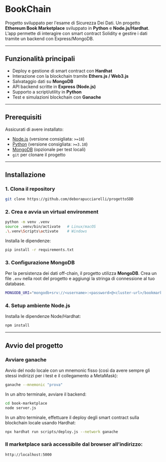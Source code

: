 # BookChain
Progetto sviluppato per l'esame di Sicurezza Dei Dati. Un progetto **Ethereum Book Marketplace** sviluppato in **Python** e **Node.js/Hardhat**. L’app permette di interagire con smart contract Solidity e gestire i dati tramite un backend con Express/MongoDB.  

---

## Funzionalità principali
- Deploy e gestione di smart contract con **Hardhat**
- Interazione con la blockchain tramite **Ethers.js / Web3.js**
- Salvataggio dati su **MongoDB**
- API backend scritte in **Express (Node.js)**
- Supporto a script/utility in **Python**
- Test e simulazioni blockchain con **Ganache**

---

## Prerequisiti
Assicurati di avere installato:
- [Node.js](https://nodejs.org/) (versione consigliata: `>=18`)
- [Python](https://www.python.org/) (versione consigliata: `>=3.10`)
- [MongoDB](https://www.mongodb.com/try/download/community) (opzionale per test locali)
- `git` per clonare il progetto

---

## Installazione

### 1. Clona il repository
```bash
git clone https://github.com/deborapucciarelli/progettoSDD
```

### 2. Crea e avvia un virtual environment
```bash
python -m venv .venv
source .venv/bin/activate   # Linux/macOS
.\.venv\Scripts\activate    # Windows
```

Installa le dipendenze:
```bash
pip install -r requirements.txt
```

### 3. Configurazione MongoDB

Per la persistenza dei dati off-chain, il progetto utilizza **MongoDB**. Crea un file `.env` nella root del progetto e aggiungi la stringa di connessione al tuo database.

```bash
MONGODB_URI="mongodb+srv://<username>:<password>@<cluster-url>/bookmarketplace"
```

### 4. Setup ambiente Node.js
Installa le dipendenze Node/Hardhat:
```bash
npm install
```
---

## Avvio del progetto

### Avviare ganache
Avvio del nodo locale con un mnemonic fisso (così da avere sempre gli stessi indirizzi per i test e il collegamento a MetaMask):
```bash
ganache --mnemonic "prova"
```

In un altro terminale, avviare il backend:

```bash
cd book-marketplace
node server.js
```

In un altro terminale, effettuare il deploy degli smart contract sulla blockchain locale usando Hardhat:
```bash
npx hardhat run scripts/deploy.js --network ganache
```

### Il marketplace sarà accessibile dal browser all’indirizzo:
```bash
http://localhost:5000
```








